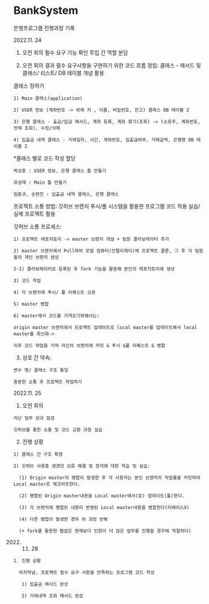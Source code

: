 # BankSystem
은행프로그램 진행과정 기록
  
  2022.11. 24
  
  1. 오전 회의
    필수 요구 기능 확인
    투입 간 역할 분담

  
  2. 오전 회의 결과
    필수 요구사항을 구현하기 위한 코드 흐름 정립: 클래스 - 메서드 및 클래스/ 리스트/ DB 테이블 개념 활용

  클래스 정하기
    
    1) Main 클래스(application)
    
    2) USER 정보 (계좌번호 -> 외래 키 , 이름, 비밀번호, 잔고) 클래스 DB 테이블 2
    
    3) 은행 클래스 - 출금/입금 메서드, 계좌 등록, 계좌 찾기(조회) -> (소유주, 계좌번호, 전체 조회), 수정/삭제
    
    4) 입출금 내역 클래스 - 거래일자, 시간, 계좌번호, 입출금여부, 거래금액, 은행명 DB 테이블 2

  *클래스 별로 코드 작성 할당
    
    박상훈 : USER 정보, 은행 클래스 틀 만들기
    
    유성재 : Main 틀 만들기
    
    임동규, 손현진 : 입출금 내역 클래스, 은행 클래스

  프로젝트 소통 방법: 깃허브 브랜치 푸시/풀 시스템을 활용한 프로그램 코드 적용 실습/ 실제 프로젝트 활용

  깃허브 소통 프로세스: 
    
    1) 프로젝트 레포지토리 -> master 브랜치 개설 + 팀원 콜라보레이터 추가
    
    2) master 브랜치에서 Pull하여 로컬 컴퓨터(인텔리제이)에 프로젝트 클론, 그 후 각 팀원들의 개인 브랜치 생성
    
    2-1) 콜라보레이터로 등록된 후 fork 기능을 활용해 본인의 레포지토리에 생성
   
    3) 코드 작업
    
    4) 각 브랜치에 푸시/ 풀 리퀘스트 오픈
    
    5) master 병합
    
    6) master에서 코드를 가져오기위해서는:
    
    origin master 브랜치에서 프로젝트 업데이트로 local master를 업데이트해서 local master를 최신화->
    
    이후 코드 작업을 거쳐 자신의 브랜치에 커밋 & 푸시 &풀 리퀘스트 & 병합 

  
  3. 상호 간 약속:
    
    변수 명/ 클래스 구조 통일
    
    충분한 소통 후 프로젝트 작업하기

  
  2022.11. 25
  
  1. 오전 회의
    
    지난 업무 성과 점검
    
    깃허브를 통한 소통 및 코드 교환 과정 실습
    
  
  2. 진행 상황
    
    1) 클래스 간 구조 확정
    
    2) 깃허브 사용중 생겼던 오류 해결 및 정석에 대한 학습 및 실습:
      
      (1) Origin master의 병합이 발생한 후 각 사용자는 본인 브랜치의 작업물을 커밋하여 Local master로 체크아웃한다.
      
      (2) 병합된 Origin master내용을 Local master에서(로) 업데이트(풀)한다.
      
      (3) 각 브랜치에 병합된 내용이 반영된 Local master내용을 병합한다(리베이스X)
      
      (4) 다른 병합이 발생한 경우 위 과정 반복
      
      (+ fork를 활용한 협업은 현재보다 인원이 더 많은 업무를 진행할 경우에 적절하다)


2022. 11. 28
    
    1. 진행 상황
      
      마지막날, 프로젝트 필수 요구 사항을 만족하는 프로그램 코드 작성
       
       1) 입출금 메서드 완성
       
       2) 거래내역 조회 메서드 완성

